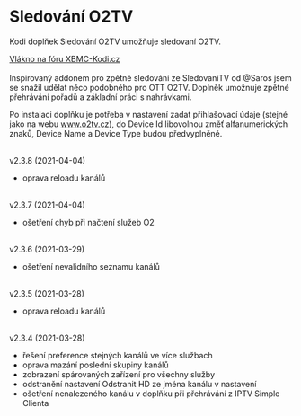 <h1>Sledování O2TV</h1>
<p>
Kodi doplňek Sledování O2TV umožňuje sledovaní O2TV.
<p>
<a href="https://www.xbmc-kodi.cz/prispevek-zpetne-sledovani-o2tv-ott">Vlákno na fóru XBMC-Kodi.cz</a><br><br>
Inspirovaný addonem pro zpětné sledování ze SledovaniTV od @Saros  jsem se snažil udělat něco podobného pro OTT O2TV. Doplněk umožnuje zpětné přehrávání pořadů a základní práci s nahrávkami.

Po instalaci doplňku je potřeba v nastavení zadat přihlašovací údaje (stejné jako na webu www.o2tv.cz), do Device Id libovolnou změť alfanumerických znaků, Device Name a Device Type budou předvyplněné.<br><br>

v2.3.8 (2021-04-04)<br>
- oprava reloadu kanálů<br><br>

v2.3.7 (2021-04-04)<br>
- ošetření chyb při načtení služeb O2<br><br>

v2.3.6 (2021-03-29)<br>
- ošetření nevalidního seznamu kanálů<br><br>

v2.3.5 (2021-03-28)<br>
- oprava reloadu kanálů<br><br>

v2.3.4 (2021-03-28)<br>
- řešení preference stejných kanálů ve více službach<br>
- oprava mazání poslední skupiny kanálů<br>
- zobrazení spárovaných zařízení pro všechny služby<br>
- odstranění nastavení Odstranit HD ze jména kanálu v nastavení<br>
- ošetření nenalezeného kanálu v doplňku při přehrávání z IPTV Simple Clienta<br><br>
</p>
